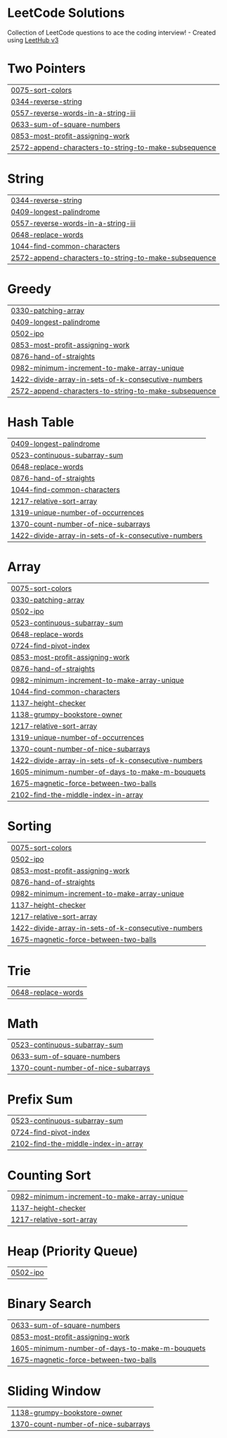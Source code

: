 # LeetCode Solutions
Collection of LeetCode questions to ace the coding interview! - Created using [LeetHub v3](https://github.com/raphaelheinz/LeetHub-3.0)


# Two Pointers
|  |
| ------- |
| [0075-sort-colors](https://github.com/Thomas-Hoang-04/leetcode-problems/tree/master/0075-sort-colors) |
| [0344-reverse-string](https://github.com/Thomas-Hoang-04/leetcode-problems/tree/master/0344-reverse-string) |
| [0557-reverse-words-in-a-string-iii](https://github.com/Thomas-Hoang-04/leetcode-problems/tree/master/0557-reverse-words-in-a-string-iii) |
| [0633-sum-of-square-numbers](https://github.com/Thomas-Hoang-04/leetcode-problems/tree/master/0633-sum-of-square-numbers) |
| [0853-most-profit-assigning-work](https://github.com/Thomas-Hoang-04/leetcode-problems/tree/master/0853-most-profit-assigning-work) |
| [2572-append-characters-to-string-to-make-subsequence](https://github.com/Thomas-Hoang-04/leetcode-problems/tree/master/2572-append-characters-to-string-to-make-subsequence) |
# String
|  |
| ------- |
| [0344-reverse-string](https://github.com/Thomas-Hoang-04/leetcode-problems/tree/master/0344-reverse-string) |
| [0409-longest-palindrome](https://github.com/Thomas-Hoang-04/leetcode-problems/tree/master/0409-longest-palindrome) |
| [0557-reverse-words-in-a-string-iii](https://github.com/Thomas-Hoang-04/leetcode-problems/tree/master/0557-reverse-words-in-a-string-iii) |
| [0648-replace-words](https://github.com/Thomas-Hoang-04/leetcode-problems/tree/master/0648-replace-words) |
| [1044-find-common-characters](https://github.com/Thomas-Hoang-04/leetcode-problems/tree/master/1044-find-common-characters) |
| [2572-append-characters-to-string-to-make-subsequence](https://github.com/Thomas-Hoang-04/leetcode-problems/tree/master/2572-append-characters-to-string-to-make-subsequence) |
# Greedy
|  |
| ------- |
| [0330-patching-array](https://github.com/Thomas-Hoang-04/leetcode-problems/tree/master/0330-patching-array) |
| [0409-longest-palindrome](https://github.com/Thomas-Hoang-04/leetcode-problems/tree/master/0409-longest-palindrome) |
| [0502-ipo](https://github.com/Thomas-Hoang-04/leetcode-problems/tree/master/0502-ipo) |
| [0853-most-profit-assigning-work](https://github.com/Thomas-Hoang-04/leetcode-problems/tree/master/0853-most-profit-assigning-work) |
| [0876-hand-of-straights](https://github.com/Thomas-Hoang-04/leetcode-problems/tree/master/0876-hand-of-straights) |
| [0982-minimum-increment-to-make-array-unique](https://github.com/Thomas-Hoang-04/leetcode-problems/tree/master/0982-minimum-increment-to-make-array-unique) |
| [1422-divide-array-in-sets-of-k-consecutive-numbers](https://github.com/Thomas-Hoang-04/leetcode-problems/tree/master/1422-divide-array-in-sets-of-k-consecutive-numbers) |
| [2572-append-characters-to-string-to-make-subsequence](https://github.com/Thomas-Hoang-04/leetcode-problems/tree/master/2572-append-characters-to-string-to-make-subsequence) |
# Hash Table
|  |
| ------- |
| [0409-longest-palindrome](https://github.com/Thomas-Hoang-04/leetcode-problems/tree/master/0409-longest-palindrome) |
| [0523-continuous-subarray-sum](https://github.com/Thomas-Hoang-04/leetcode-problems/tree/master/0523-continuous-subarray-sum) |
| [0648-replace-words](https://github.com/Thomas-Hoang-04/leetcode-problems/tree/master/0648-replace-words) |
| [0876-hand-of-straights](https://github.com/Thomas-Hoang-04/leetcode-problems/tree/master/0876-hand-of-straights) |
| [1044-find-common-characters](https://github.com/Thomas-Hoang-04/leetcode-problems/tree/master/1044-find-common-characters) |
| [1217-relative-sort-array](https://github.com/Thomas-Hoang-04/leetcode-problems/tree/master/1217-relative-sort-array) |
| [1319-unique-number-of-occurrences](https://github.com/Thomas-Hoang-04/leetcode-problems/tree/master/1319-unique-number-of-occurrences) |
| [1370-count-number-of-nice-subarrays](https://github.com/Thomas-Hoang-04/leetcode-problems/tree/master/1370-count-number-of-nice-subarrays) |
| [1422-divide-array-in-sets-of-k-consecutive-numbers](https://github.com/Thomas-Hoang-04/leetcode-problems/tree/master/1422-divide-array-in-sets-of-k-consecutive-numbers) |
# Array
|  |
| ------- |
| [0075-sort-colors](https://github.com/Thomas-Hoang-04/leetcode-problems/tree/master/0075-sort-colors) |
| [0330-patching-array](https://github.com/Thomas-Hoang-04/leetcode-problems/tree/master/0330-patching-array) |
| [0502-ipo](https://github.com/Thomas-Hoang-04/leetcode-problems/tree/master/0502-ipo) |
| [0523-continuous-subarray-sum](https://github.com/Thomas-Hoang-04/leetcode-problems/tree/master/0523-continuous-subarray-sum) |
| [0648-replace-words](https://github.com/Thomas-Hoang-04/leetcode-problems/tree/master/0648-replace-words) |
| [0724-find-pivot-index](https://github.com/Thomas-Hoang-04/leetcode-problems/tree/master/0724-find-pivot-index) |
| [0853-most-profit-assigning-work](https://github.com/Thomas-Hoang-04/leetcode-problems/tree/master/0853-most-profit-assigning-work) |
| [0876-hand-of-straights](https://github.com/Thomas-Hoang-04/leetcode-problems/tree/master/0876-hand-of-straights) |
| [0982-minimum-increment-to-make-array-unique](https://github.com/Thomas-Hoang-04/leetcode-problems/tree/master/0982-minimum-increment-to-make-array-unique) |
| [1044-find-common-characters](https://github.com/Thomas-Hoang-04/leetcode-problems/tree/master/1044-find-common-characters) |
| [1137-height-checker](https://github.com/Thomas-Hoang-04/leetcode-problems/tree/master/1137-height-checker) |
| [1138-grumpy-bookstore-owner](https://github.com/Thomas-Hoang-04/leetcode-problems/tree/master/1138-grumpy-bookstore-owner) |
| [1217-relative-sort-array](https://github.com/Thomas-Hoang-04/leetcode-problems/tree/master/1217-relative-sort-array) |
| [1319-unique-number-of-occurrences](https://github.com/Thomas-Hoang-04/leetcode-problems/tree/master/1319-unique-number-of-occurrences) |
| [1370-count-number-of-nice-subarrays](https://github.com/Thomas-Hoang-04/leetcode-problems/tree/master/1370-count-number-of-nice-subarrays) |
| [1422-divide-array-in-sets-of-k-consecutive-numbers](https://github.com/Thomas-Hoang-04/leetcode-problems/tree/master/1422-divide-array-in-sets-of-k-consecutive-numbers) |
| [1605-minimum-number-of-days-to-make-m-bouquets](https://github.com/Thomas-Hoang-04/leetcode-problems/tree/master/1605-minimum-number-of-days-to-make-m-bouquets) |
| [1675-magnetic-force-between-two-balls](https://github.com/Thomas-Hoang-04/leetcode-problems/tree/master/1675-magnetic-force-between-two-balls) |
| [2102-find-the-middle-index-in-array](https://github.com/Thomas-Hoang-04/leetcode-problems/tree/master/2102-find-the-middle-index-in-array) |
# Sorting
|  |
| ------- |
| [0075-sort-colors](https://github.com/Thomas-Hoang-04/leetcode-problems/tree/master/0075-sort-colors) |
| [0502-ipo](https://github.com/Thomas-Hoang-04/leetcode-problems/tree/master/0502-ipo) |
| [0853-most-profit-assigning-work](https://github.com/Thomas-Hoang-04/leetcode-problems/tree/master/0853-most-profit-assigning-work) |
| [0876-hand-of-straights](https://github.com/Thomas-Hoang-04/leetcode-problems/tree/master/0876-hand-of-straights) |
| [0982-minimum-increment-to-make-array-unique](https://github.com/Thomas-Hoang-04/leetcode-problems/tree/master/0982-minimum-increment-to-make-array-unique) |
| [1137-height-checker](https://github.com/Thomas-Hoang-04/leetcode-problems/tree/master/1137-height-checker) |
| [1217-relative-sort-array](https://github.com/Thomas-Hoang-04/leetcode-problems/tree/master/1217-relative-sort-array) |
| [1422-divide-array-in-sets-of-k-consecutive-numbers](https://github.com/Thomas-Hoang-04/leetcode-problems/tree/master/1422-divide-array-in-sets-of-k-consecutive-numbers) |
| [1675-magnetic-force-between-two-balls](https://github.com/Thomas-Hoang-04/leetcode-problems/tree/master/1675-magnetic-force-between-two-balls) |
# Trie
|  |
| ------- |
| [0648-replace-words](https://github.com/Thomas-Hoang-04/leetcode-problems/tree/master/0648-replace-words) |
# Math
|  |
| ------- |
| [0523-continuous-subarray-sum](https://github.com/Thomas-Hoang-04/leetcode-problems/tree/master/0523-continuous-subarray-sum) |
| [0633-sum-of-square-numbers](https://github.com/Thomas-Hoang-04/leetcode-problems/tree/master/0633-sum-of-square-numbers) |
| [1370-count-number-of-nice-subarrays](https://github.com/Thomas-Hoang-04/leetcode-problems/tree/master/1370-count-number-of-nice-subarrays) |
# Prefix Sum
|  |
| ------- |
| [0523-continuous-subarray-sum](https://github.com/Thomas-Hoang-04/leetcode-problems/tree/master/0523-continuous-subarray-sum) |
| [0724-find-pivot-index](https://github.com/Thomas-Hoang-04/leetcode-problems/tree/master/0724-find-pivot-index) |
| [2102-find-the-middle-index-in-array](https://github.com/Thomas-Hoang-04/leetcode-problems/tree/master/2102-find-the-middle-index-in-array) |
# Counting Sort
|  |
| ------- |
| [0982-minimum-increment-to-make-array-unique](https://github.com/Thomas-Hoang-04/leetcode-problems/tree/master/0982-minimum-increment-to-make-array-unique) |
| [1137-height-checker](https://github.com/Thomas-Hoang-04/leetcode-problems/tree/master/1137-height-checker) |
| [1217-relative-sort-array](https://github.com/Thomas-Hoang-04/leetcode-problems/tree/master/1217-relative-sort-array) |
# Heap (Priority Queue)
|  |
| ------- |
| [0502-ipo](https://github.com/Thomas-Hoang-04/leetcode-problems/tree/master/0502-ipo) |
# Binary Search
|  |
| ------- |
| [0633-sum-of-square-numbers](https://github.com/Thomas-Hoang-04/leetcode-problems/tree/master/0633-sum-of-square-numbers) |
| [0853-most-profit-assigning-work](https://github.com/Thomas-Hoang-04/leetcode-problems/tree/master/0853-most-profit-assigning-work) |
| [1605-minimum-number-of-days-to-make-m-bouquets](https://github.com/Thomas-Hoang-04/leetcode-problems/tree/master/1605-minimum-number-of-days-to-make-m-bouquets) |
| [1675-magnetic-force-between-two-balls](https://github.com/Thomas-Hoang-04/leetcode-problems/tree/master/1675-magnetic-force-between-two-balls) |
# Sliding Window
|  |
| ------- |
| [1138-grumpy-bookstore-owner](https://github.com/Thomas-Hoang-04/leetcode-problems/tree/master/1138-grumpy-bookstore-owner) |
| [1370-count-number-of-nice-subarrays](https://github.com/Thomas-Hoang-04/leetcode-problems/tree/master/1370-count-number-of-nice-subarrays) |